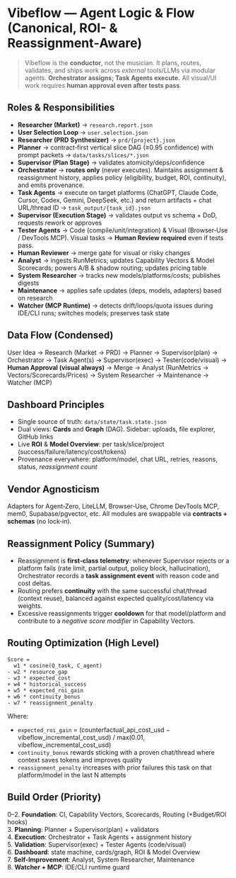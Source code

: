 # Vibeflow — Agent Logic & Flow (Canonical, ROI- & Reassignment‑Aware)

> Vibeflow is the **conductor**, not the musician. It plans, routes, validates, and ships work across *external* tools/LLMs via modular agents. **Orchestrator assigns; Task Agents execute.** All visual/UI work requires **human approval even after tests pass**.

## Roles & Responsibilities

- **Researcher (Market)** → `research.report.json`
- **User Selection Loop** → `user.selection.json`
- **Researcher (PRD Synthesizer)** → `prd/{project}.json`
- **Planner** → contract‑first vertical slice DAG (≥0.95 confidence) with prompt packets → `data/tasks/slices/*.json`
- **Supervisor (Plan Stage)** → validates atomicity/deps/confidence
- **Orchestrator** → **routes only** (never executes). Maintains assignment & reassignment history, applies policy (eligibility, budget, ROI, continuity), and emits provenance.
- **Task Agents** → execute on target platforms (ChatGPT, Claude Code, Cursor, Codex, Gemini, DeepSeek, etc.) and return artifacts + chat URL/thread ID → `task_output/{task_id}.json`
- **Supervisor (Execution Stage)** → validates output vs schema + DoD, requests rework or approves
- **Tester Agents** → Code (compile/unit/integration) & Visual (Browser‑Use / DevTools MCP). Visual tasks → **Human Review required** even if tests pass.
- **Human Reviewer** → merge gate for visual or risky changes
- **Analyst** → ingests RunMetrics; updates Capability Vectors & Model Scorecards; powers A/B & shadow routing; updates pricing table
- **System Researcher** → tracks new models/platforms/costs; publishes digests
- **Maintenance** → applies safe updates (deps, models, adapters) based on research
- **Watcher (MCP Runtime)** → detects drift/loops/quota issues during IDE/CLI runs; switches models; preserves task state

## Data Flow (Condensed)
User Idea → Research (Market → PRD) → Planner → Supervisor(plan) → Orchestrator → Task Agent(s) →
Supervisor(exec) → Tester(code/visual) → **Human Approval (visual always)** → Merge →
Analyst (RunMetrics → Vectors/Scorecards/Prices) → System Researcher → Maintenance → Watcher (MCP)

## Dashboard Principles
- Single source of truth: `data/state/task.state.json`
- Dual views: **Cards** and **Graph** (DAG). Sidebar: uploads, file explorer, GitHub links
- Live **ROI** & **Model Overview**: per task/slice/project (success/failure/latency/cost/tokens)
- Provenance everywhere: platform/model, chat URL, retries, reasons, status, *reassignment count*

## Vendor Agnosticism
Adapters for Agent‑Zero, LiteLLM, Browser‑Use, Chrome DevTools MCP, mem0, Supabase/pgvector, etc. All modules are swappable via **contracts + schemas** (no lock‑in).

## Reassignment Policy (Summary)
- Reassignment is **first‑class telemetry**: whenever Supervisor rejects or a platform fails (rate limit, partial output, policy block, hallucination), Orchestrator records a **task assignment event** with reason code and cost deltas.
- Routing prefers **continuity** with the same successful chat/thread (context reuse), balanced against expected quality/cost/latency via weights.
- Excessive reassignments trigger **cooldown** for that model/platform and contribute to a *negative score modifier* in Capability Vectors.

## Routing Optimization (High Level)
```
Score =
  w1 * cosine(Q_task, C_agent)
- w2 * resource_gap
- w3 * expected_cost
+ w4 * historical_success
+ w5 * expected_roi_gain
+ w6 * continuity_bonus
- w7 * reassignment_penalty
```
Where:
- `expected_roi_gain` = (counterfactual_api_cost_usd − vibeflow_incremental_cost_usd) / max(0.01, vibeflow_incremental_cost_usd)
- `continuity_bonus` rewards sticking with a proven chat/thread where context saves tokens and improves quality
- `reassignment_penalty` increases with prior failures this task on that platform/model in the last N attempts

## Build Order (Priority)
0–2. **Foundation**: CI, Capability Vectors, Scorecards, Routing (+Budget/ROI hooks)  
3. **Planning**: Planner + Supervisor(plan) + validators  
4. **Execution**: Orchestrator + Task Agents + assignment history  
5. **Validation**: Supervisor(exec) + Tester Agents (code/visual)  
6. **Dashboard**: state machine, cards/graph, ROI & Model Overview  
7. **Self‑Improvement**: Analyst, System Researcher, Maintenance  
8. **Watcher + MCP**: IDE/CLI runtime guard
